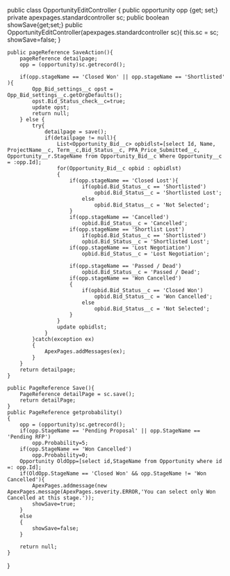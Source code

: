 public class OpportunityEditController {
    public opportunity opp {get; set;}
    private apexpages.standardcontroller sc;
    public boolean showSave{get;set;}
    public OpportunityEditController(apexpages.standardcontroller sc){
        this.sc = sc;
        showSave=false;
    }
    
    public pageReference SaveAction(){
        pageReference detailpage;
        opp = (opportunity)sc.getrecord();
        
        if(opp.stageName == 'Closed Won' || opp.stageName == 'Shortlisted' ){
            Opp_Bid_settings__c opst = Opp_Bid_settings__c.getOrgDefaults();
            opst.Bid_Status_check__c=true;
            update opst;
            return null;
        } else {
            try{
                detailpage = save();
                if(detailpage != null){
                    List<Opportunity_Bid__c> opbidlst=[select Id, Name, ProjectName__c, Term__c,Bid_Status__c, PPA_Price_Submitted__c, Opportunity__r.StageName from Opportunity_Bid__c Where Opportunity__c = :opp.Id];
                    for(Opportunity_Bid__c opbid : opbidlst)
                    {
                        if(opp.stageName == 'Closed Lost'){
                            if(opbid.Bid_Status__c == 'Shortlisted')
                                opbid.Bid_Status__c = 'Shortlisted Lost';
                            else
                                opbid.Bid_Status__c = 'Not Selected';
                        }
                        if(opp.stageName == 'Cancelled')
                            opbid.Bid_Status__c = 'Cancelled';
                        if(opp.stageName == 'Shortlist Lost')
                            if(opbid.Bid_Status__c == 'Shortlisted')
                            opbid.Bid_Status__c = 'Shortlisted Lost';
                        if(opp.stageName == 'Lost Negotiation')
                            opbid.Bid_Status__c = 'Lost Negotiation';
                        
                        if(opp.stageName == 'Passed / Dead')
                            opbid.Bid_Status__c = 'Passed / Dead';
                        if(opp.stageName == 'Won Cancelled')
                        {
                            if(opbid.Bid_Status__c == 'Closed Won')
                                opbid.Bid_Status__c = 'Won Cancelled';
                            else
                                opbid.Bid_Status__c = 'Not Selected';
                        }
                    }
                    update opbidlst;
                }
            }catch(exception ex)
            {
                ApexPages.addMessages(ex);
            }
        }
        return detailpage;
    }
    
    public PageReference Save(){
        PageReference detailPage = sc.save();
        return detailPage;
    }
    public PageReference getprobability()
    {
        opp = (opportunity)sc.getrecord();
        if(opp.StageName == 'Pending Proposal' || opp.StageName == 'Pending RFP')
            opp.Probability=5;
        if(opp.StageName == 'Won Cancelled')
            opp.Probability=0;
        Opportunity OldOpp=[select id,StageName from Opportunity where id =: opp.Id];
        if(OldOpp.StageName == 'Closed Won' && opp.StageName != 'Won Cancelled'){
            ApexPages.addmessage(new ApexPages.message(ApexPages.severity.ERROR,'You can select only Won Cancelled at this stage.'));
        	showSave=true;
        }
        else
        {
            showSave=false;
        }
        
        return null;
    }
}
